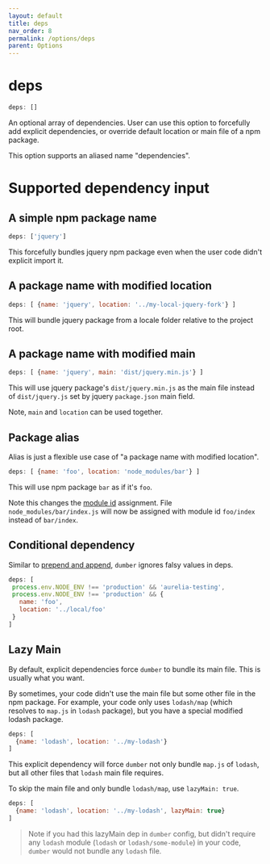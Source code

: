 ```yaml
---
layout: default
title: deps
nav_order: 8
permalink: /options/deps
parent: Options
---
```


# deps

```js
deps: []
```

An optional array of dependencies. User can use this option to forcefully add explicit dependencies, or override default location or main file of a npm package.

This option supports an aliased name "dependencies".

# Supported dependency input

## A simple npm package name

```js
deps: ['jquery']
```

This forcefully bundles jquery npm package even when the user code didn't explicit import it.

## A package name with modified location

```js
deps: [ {name: 'jquery', location: '../my-local-jquery-fork'} ]
```

This will bundle jquery package from a locale folder relative to the project root.

## A package name with modified main

```js
deps: [ {name: 'jquery', main: 'dist/jquery.min.js'} ]
```

This will use jquery package's `dist/jquery.min.js` as the main file instead of `dist/jquery.js` set by jquery `package.json` main field.

Note, `main` and `location` can be used together.

## Package alias

Alias is just a flexible use case of "a package name with modified location".

```js
deps: [ {name: 'foo', location: 'node_modules/bar'} ]
```

This will use npm package `bar` as if it's `foo`.

Note this changes the [module id](../resources#above-surface-module-id) assignment. File `node_modules/bar/index.js` will now be assigned with module id `foo/index` instead of `bar/index`.

## Conditional dependency

Similar to [prepend and append](./prepend-and-append), `dumber` ignores falsy values in deps.

```js
deps: [
 process.env.NODE_ENV !== 'production' && 'aurelia-testing',
 process.env.NODE_ENV !== 'production' && {
   name: 'foo',
   location: '../local/foo'
 }
]
```

## Lazy Main

By default, explicit dependencies force `dumber` to bundle its main file. This is usually what you want.

By sometimes, your code didn't use the main file but some other file in the npm package. For example, your code only uses `lodash/map` (which resolves to `map.js` in `lodash` package), but you have a special modified lodash package.

```js
deps: [
  {name: 'lodash', location: '../my-lodash'}
]
```

This explicit dependency will force `dumber` not only bundle `map.js` of `lodash`, but all other files that `lodash` main file requires.

To skip the main file and only bundle `lodash/map`, use `lazyMain: true`.

```js
deps: [
  {name: 'lodash', location: '../my-lodash', lazyMain: true}
]
```

> Note if you had this lazyMain dep in `dumber` config, but didn't require any `lodash` module (`lodash` or `lodash/some-module`) in your code, `dumber` would not bundle any `lodash` file.

